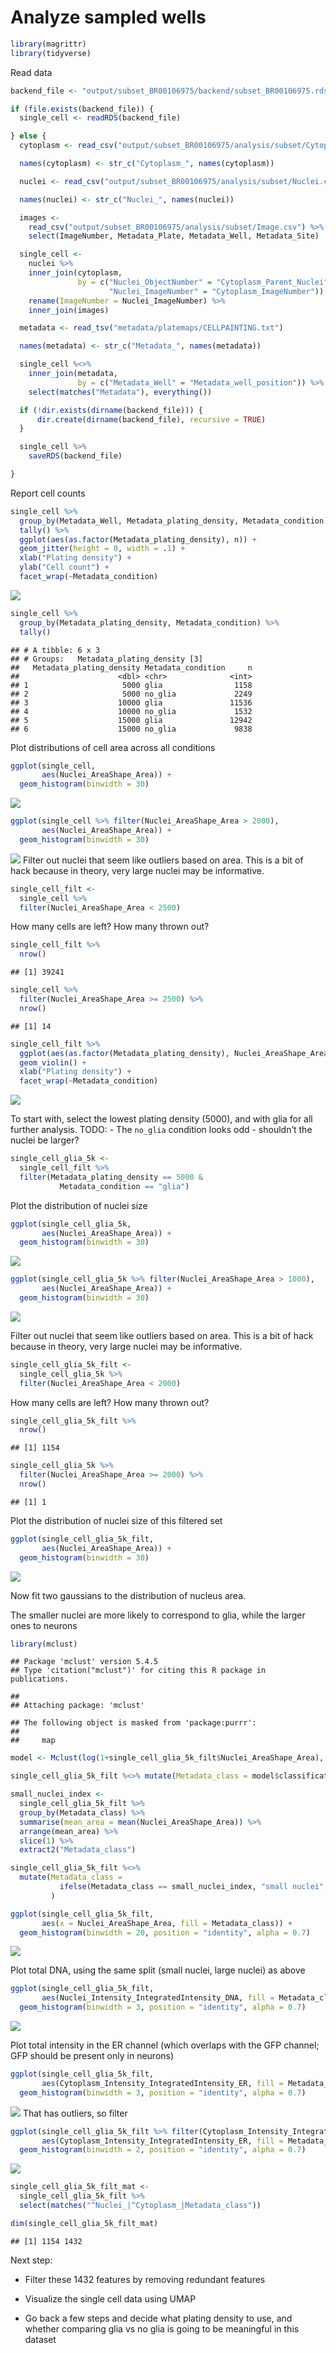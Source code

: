 Analyze sampled wells
================

``` r
library(magrittr)
library(tidyverse)
```

Read data

``` r
backend_file <- "output/subset_BR00106975/backend/subset_BR00106975.rds"

if (file.exists(backend_file)) {
  single_cell <- readRDS(backend_file)

} else {
  cytoplasm <- read_csv("output/subset_BR00106975/analysis/subset/Cytoplasm.csv")

  names(cytoplasm) <- str_c("Cytoplasm_", names(cytoplasm))

  nuclei <- read_csv("output/subset_BR00106975/analysis/subset/Nuclei.csv")

  names(nuclei) <- str_c("Nuclei_", names(nuclei))

  images <-
    read_csv("output/subset_BR00106975/analysis/subset/Image.csv") %>%
    select(ImageNumber, Metadata_Plate, Metadata_Well, Metadata_Site)

  single_cell <-
    nuclei %>%
    inner_join(cytoplasm,
               by = c("Nuclei_ObjectNumber" = "Cytoplasm_Parent_Nuclei",
                      "Nuclei_ImageNumber" = "Cytoplasm_ImageNumber")) %>%
    rename(ImageNumber = Nuclei_ImageNumber) %>%
    inner_join(images)

  metadata <- read_tsv("metadata/platemaps/CELLPAINTING.txt")

  names(metadata) <- str_c("Metadata_", names(metadata))

  single_cell %<>%
    inner_join(metadata,
               by = c("Metadata_Well" = "Metadata_well_position")) %>%
    select(matches("Metadata"), everything())

  if (!dir.exists(dirname(backend_file))) {
      dir.create(dirname(backend_file), recursive = TRUE)
  }

  single_cell %>%
    saveRDS(backend_file)

}
```

Report cell counts

``` r
single_cell %>%
  group_by(Metadata_Well, Metadata_plating_density, Metadata_condition) %>%
  tally() %>%
  ggplot(aes(as.factor(Metadata_plating_density), n)) +
  geom_jitter(height = 0, width = .1) +
  xlab("Plating density") +
  ylab("Cell count") +
  facet_wrap(~Metadata_condition)
```

![](1.analyze-sampled-wells_files/figure-gfm/cell_counts-1.png)<!-- -->

``` r
single_cell %>%
  group_by(Metadata_plating_density, Metadata_condition) %>%
  tally()
```

    ## # A tibble: 6 x 3
    ## # Groups:   Metadata_plating_density [3]
    ##   Metadata_plating_density Metadata_condition     n
    ##                      <dbl> <chr>              <int>
    ## 1                     5000 glia                1158
    ## 2                     5000 no_glia             2249
    ## 3                    10000 glia               11536
    ## 4                    10000 no_glia             1532
    ## 5                    15000 glia               12942
    ## 6                    15000 no_glia             9838

Plot distributions of cell area across all conditions

``` r
ggplot(single_cell,
       aes(Nuclei_AreaShape_Area)) +
  geom_histogram(binwidth = 30)
```

![](1.analyze-sampled-wells_files/figure-gfm/nuclei_area_hist-1.png)<!-- -->

``` r
ggplot(single_cell %>% filter(Nuclei_AreaShape_Area > 2000),
       aes(Nuclei_AreaShape_Area)) +
  geom_histogram(binwidth = 30)
```

![](1.analyze-sampled-wells_files/figure-gfm/nuclei_area_hist-2.png)<!-- -->
Filter out nuclei that seem like outliers based on area. This is a bit
of hack because in theory, very large nuclei may be informative.

``` r
single_cell_filt <-
  single_cell %>%
  filter(Nuclei_AreaShape_Area < 2500)
```

How many cells are left? How many thrown out?

``` r
single_cell_filt %>%
  nrow()
```

    ## [1] 39241

``` r
single_cell %>%
  filter(Nuclei_AreaShape_Area >= 2500) %>%
  nrow()
```

    ## [1] 14

``` r
single_cell_filt %>%
  ggplot(aes(as.factor(Metadata_plating_density), Nuclei_AreaShape_Area)) +
  geom_violin() +
  xlab("Plating density") +
  facet_wrap(~Metadata_condition)
```

![](1.analyze-sampled-wells_files/figure-gfm/nuclei_area_violin-1.png)<!-- -->

To start with, select the lowest plating density (5000), and with glia
for all further analysis. TODO: - The `no_glia` condition looks odd -
shouldn’t the nuclei be larger?

``` r
single_cell_glia_5k <-
  single_cell_filt %>%
  filter(Metadata_plating_density == 5000 &
           Metadata_condition == "glia")
```

Plot the distribution of nuclei size

``` r
ggplot(single_cell_glia_5k,
       aes(Nuclei_AreaShape_Area)) +
  geom_histogram(binwidth = 30)
```

![](1.analyze-sampled-wells_files/figure-gfm/nuclei_area_hist_2-1.png)<!-- -->

``` r
ggplot(single_cell_glia_5k %>% filter(Nuclei_AreaShape_Area > 1000),
       aes(Nuclei_AreaShape_Area)) +
  geom_histogram(binwidth = 30)
```

![](1.analyze-sampled-wells_files/figure-gfm/nuclei_area_hist_2-2.png)<!-- -->

Filter out nuclei that seem like outliers based on area. This is a bit
of hack because in theory, very large nuclei may be informative.

``` r
single_cell_glia_5k_filt <-
  single_cell_glia_5k %>%
  filter(Nuclei_AreaShape_Area < 2000)
```

How many cells are left? How many thrown out?

``` r
single_cell_glia_5k_filt %>%
  nrow()
```

    ## [1] 1154

``` r
single_cell_glia_5k %>%
  filter(Nuclei_AreaShape_Area >= 2000) %>%
  nrow()
```

    ## [1] 1

Plot the distribution of nuclei size of this filtered set

``` r
ggplot(single_cell_glia_5k_filt,
       aes(Nuclei_AreaShape_Area)) +
  geom_histogram(binwidth = 30)
```

![](1.analyze-sampled-wells_files/figure-gfm/nuclei_area_hist_filt_glia-1.png)<!-- -->

Now fit two gaussians to the distribution of nucleus area.

The smaller nuclei are more likely to correspond to glia, while the
larger ones to neurons

``` r
library(mclust)
```

    ## Package 'mclust' version 5.4.5
    ## Type 'citation("mclust")' for citing this R package in publications.

    ##
    ## Attaching package: 'mclust'

    ## The following object is masked from 'package:purrr':
    ##
    ##     map

``` r
model <- Mclust(log(1+single_cell_glia_5k_filt$Nuclei_AreaShape_Area), G=2, model="V")

single_cell_glia_5k_filt %<>% mutate(Metadata_class = model$classification)

small_nuclei_index <-
  single_cell_glia_5k_filt %>%
  group_by(Metadata_class) %>%
  summarise(mean_area = mean(Nuclei_AreaShape_Area)) %>%
  arrange(mean_area) %>%
  slice(1) %>%
  extract2("Metadata_class")

single_cell_glia_5k_filt %<>%
  mutate(Metadata_class =
           ifelse(Metadata_class == small_nuclei_index, "small nuclei", "large nuclei")
         )
```

``` r
ggplot(single_cell_glia_5k_filt,
       aes(x = Nuclei_AreaShape_Area, fill = Metadata_class)) +
  geom_histogram(binwidth = 20, position = "identity", alpha = 0.7)
```

![](1.analyze-sampled-wells_files/figure-gfm/nuclei_area_hist_split-1.png)<!-- -->

Plot total DNA, using the same split (small nuclei, large nuclei) as
above

``` r
ggplot(single_cell_glia_5k_filt,
       aes(Nuclei_Intensity_IntegratedIntensity_DNA, fill = Metadata_class)) +
  geom_histogram(binwidth = 3, position = "identity", alpha = 0.7)
```

![](1.analyze-sampled-wells_files/figure-gfm/dna_hist_split-1.png)<!-- -->

Plot total intensity in the ER channel (which overlaps with the GFP
channel; GFP should be present only in neurons)

``` r
ggplot(single_cell_glia_5k_filt,
       aes(Cytoplasm_Intensity_IntegratedIntensity_ER, fill = Metadata_class)) +
  geom_histogram(binwidth = 3, position = "identity", alpha = 0.7)
```

![](1.analyze-sampled-wells_files/figure-gfm/er_hist_split-1.png)<!-- -->
That has outliers, so
filter

``` r
ggplot(single_cell_glia_5k_filt %>% filter(Cytoplasm_Intensity_IntegratedIntensity_ER < 350),
       aes(Cytoplasm_Intensity_IntegratedIntensity_ER, fill = Metadata_class)) +
  geom_histogram(binwidth = 2, position = "identity", alpha = 0.7)
```

![](1.analyze-sampled-wells_files/figure-gfm/er_hist_split_filt-1.png)<!-- -->

``` r
single_cell_glia_5k_filt_mat <-
  single_cell_glia_5k_filt %>%
  select(matches("^Nuclei_|^Cytoplasm_|Metadata_class"))

dim(single_cell_glia_5k_filt_mat)
```

    ## [1] 1154 1432

Next step:

  - Filter these 1432 features by removing redundant features

  - Visualize the single cell data using UMAP

  - Go back a few steps and decide what plating density to use, and
    whether comparing glia vs no glia is going to be meaningful in this
    dataset
